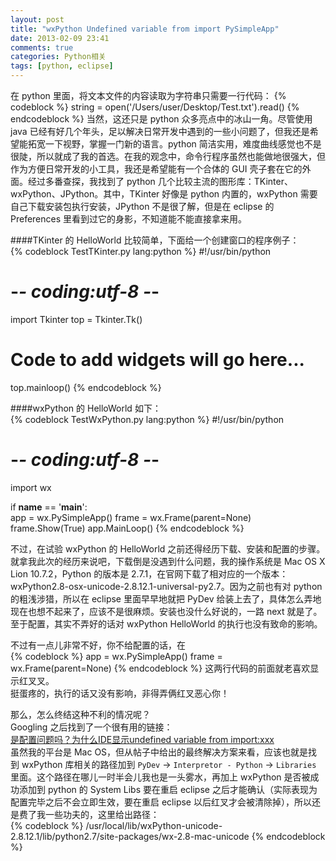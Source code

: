 ```yaml
---
layout: post
title: "wxPython Undefined variable from import PySimpleApp"
date: 2013-02-09 23:41
comments: true
categories: Python相关
tags: [python, eclipse]
---
```

在 python 里面，将文本文件的内容读取为字符串只需要一行代码：<!-- more -->
{% codeblock %}
string = open('/Users/user/Desktop/Test.txt').read()
{% endcodeblock %}
当然，这还只是 python 众多亮点中的冰山一角。尽管使用 java 已经有好几个年头，足以解决日常开发中遇到的一些小问题了，但我还是希望能拓宽一下视野，掌握一门新的语言。python 简洁实用，难度曲线感觉也不是很陡，所以就成了我的首选。在我的观念中，命令行程序虽然也能做地很强大，但作为方便日常开发的小工具，我还是希望能有一个合体的 GUI 壳子套在它的外面。经过多番查探，我找到了 python 几个比较主流的图形库：TKinter、wxPython、JPython。其中，TKinter 好像是 python 内置的，wxPython 需要自己下载安装包执行安装，JPython 不是很了解，但是在 eclipse 的 Preferences 里看到过它的身影，不知道能不能直接拿来用。

####TKinter 的 HelloWorld 比较简单，下面给一个创建窗口的程序例子：  
{% codeblock TestTKinter.py lang:python %}
#!/usr/bin/python
# -*- coding:utf-8 -*-

import Tkinter
top = Tkinter.Tk()
# Code to add widgets will go here...
top.mainloop()
{% endcodeblock %}

####wxPython 的 HelloWorld 如下：  
{% codeblock TestWxPython.py lang:python %}
#!/usr/bin/python
# -*- coding:utf-8 -*-

import wx

if __name__ == '__main__':  
    app = wx.PySimpleApp()
    frame = wx.Frame(parent=None)
    frame.Show(True)
app.MainLoop()
{% endcodeblock %}

不过，在试验 wxPython 的 HelloWorld 之前还得经历下载、安装和配置的步骤。就拿我此次的经历来说吧，下载倒是没遇到什么问题，我的操作系统是 Mac OS X Lion 10.7.2，Python 的版本是 2.7.1，在官网下载了相对应的一个版本：wxPython2.8-osx-unicode-2.8.12.1-universal-py2.7。因为之前也有对 python 的粗浅涉猎，所以在 eclipse 里面早早地就把 PyDev 给装上去了，具体怎么弄地现在也想不起来了，应该不是很麻烦。安装也没什么好说的，一路 next 就是了。至于配置，其实不弄好的话对 wxPython HelloWorld 的执行也没有致命的影响。

不过有一点儿非常不好，你不给配置的话，在  
{% codeblock %}
app = wx.PySimpleApp()
frame = wx.Frame(parent=None)
{% endcodeblock %}
这两行代码的前面就老喜欢显示红叉叉。  
挺蛋疼的，执行的话又没有影响，非得弄俩红叉恶心你！

那么，怎么终结这种不利的情况呢？  
Googling 之后找到了一个很有用的链接：  
[是配置问题吗？为什么IDE显示undefined variable from import:xxx](http://bbs.csdn.net/topics/340237664)  
虽然我的平台是 Mac OS，但从帖子中给出的最终解决方案来看，应该也就是找到 wxPython 库相关的路径加到 `PyDev` -> `Interpretor - Python` -> `Libraries` 里面。这个路径在哪儿一时半会儿我也是一头雾水，再加上 wxPython 是否被成功添加到 python 的 System Libs 要在重启 eclipse 之后才能确认（实际表现为配置完毕之后不会立即生效，要在重启 eclipse 以后红叉才会被清除掉），所以还是费了我一些功夫的，这里给出路径：  
{% codeblock %}
/usr/local/lib/wxPython-unicode-2.8.12.1/lib/python2.7/site-packages/wx-2.8-mac-unicode
{% endcodeblock %}




